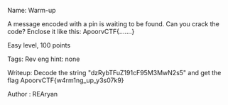 Name: Warm-up

A message encoded with a pin is waiting to be found. Can you crack the code?
Enclose it like this: ApoorvCTF{.......}

Easy level, 100 points

Tags: Rev eng
hint: none

Writeup:
Decode the string "dzRybTFuZ191cF95M3MwN2s5" and get the flag ApoorvCTF{w4rm1ng_up_y3s07k9}

Author : REAryan